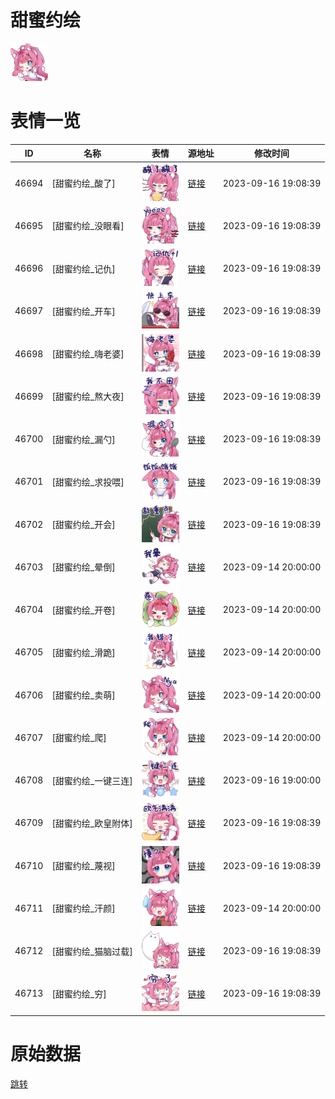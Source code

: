 # 甜蜜约绘

<img src="./cover.png" height="60" alt="cover" />

# 表情一览

|ID|名称|表情|源地址|修改时间|
|----|----|----|----|----|
|46694|[甜蜜约绘_酸了]|<img src="./pic/046694_%5B甜蜜约绘_酸了%5D.png" height="60" alt="酸了"/>|[链接](https://i0.hdslb.com/bfs/emote/ab60dafbcc40ce84e986abbb391ba4da9fb6041c.png)|2023-09-16 19:08:39|
|46695|[甜蜜约绘_没眼看]|<img src="./pic/046695_%5B甜蜜约绘_没眼看%5D.png" height="60" alt="没眼看"/>|[链接](https://i0.hdslb.com/bfs/emote/6de8fbc946b98e9934586d03f37e912267170545.png)|2023-09-16 19:08:39|
|46696|[甜蜜约绘_记仇]|<img src="./pic/046696_%5B甜蜜约绘_记仇%5D.png" height="60" alt="记仇"/>|[链接](https://i0.hdslb.com/bfs/emote/b00f77a253865ea5ceed40577c23e69f3ac75561.png)|2023-09-16 19:08:39|
|46697|[甜蜜约绘_开车]|<img src="./pic/046697_%5B甜蜜约绘_开车%5D.png" height="60" alt="开车"/>|[链接](https://i0.hdslb.com/bfs/emote/484beb8a2285b774ab7e3657e64a0dba177c10fe.png)|2023-09-16 19:08:39|
|46698|[甜蜜约绘_嗨老婆]|<img src="./pic/046698_%5B甜蜜约绘_嗨老婆%5D.png" height="60" alt="嗨老婆"/>|[链接](https://i0.hdslb.com/bfs/emote/574444b7ecb8a5c3340bdf2b06605265939688cf.png)|2023-09-16 19:08:39|
|46699|[甜蜜约绘_熬大夜]|<img src="./pic/046699_%5B甜蜜约绘_熬大夜%5D.png" height="60" alt="熬大夜"/>|[链接](https://i0.hdslb.com/bfs/emote/eb0c72d7afb0e79e02423560deb73d230e3ea3a4.png)|2023-09-16 19:08:39|
|46700|[甜蜜约绘_漏勺]|<img src="./pic/046700_%5B甜蜜约绘_漏勺%5D.png" height="60" alt="漏勺"/>|[链接](https://i0.hdslb.com/bfs/emote/6d127061cd903fb46f285d753e741013bf702f6e.png)|2023-09-16 19:08:39|
|46701|[甜蜜约绘_求投喂]|<img src="./pic/046701_%5B甜蜜约绘_求投喂%5D.png" height="60" alt="求投喂"/>|[链接](https://i0.hdslb.com/bfs/emote/4a5d904cbdd6df77ffcb63812eb4b64138f3a54c.png)|2023-09-16 19:08:39|
|46702|[甜蜜约绘_开会]|<img src="./pic/046702_%5B甜蜜约绘_开会%5D.png" height="60" alt="开会"/>|[链接](https://i0.hdslb.com/bfs/emote/01065b2b84a57c80d402e15c53da2412be4bdf52.png)|2023-09-16 19:08:39|
|46703|[甜蜜约绘_晕倒]|<img src="./pic/046703_%5B甜蜜约绘_晕倒%5D.png" height="60" alt="晕倒"/>|[链接](https://i0.hdslb.com/bfs/emote/e70f81b145437cef32d2541d36e4eccbb31ff7c8.png)|2023-09-14 20:00:00|
|46704|[甜蜜约绘_开卷]|<img src="./pic/046704_%5B甜蜜约绘_开卷%5D.png" height="60" alt="开卷"/>|[链接](https://i0.hdslb.com/bfs/emote/147cf044f7847169a6827e752cb3d00b100367e8.png)|2023-09-14 20:00:00|
|46705|[甜蜜约绘_滑跪]|<img src="./pic/046705_%5B甜蜜约绘_滑跪%5D.png" height="60" alt="滑跪"/>|[链接](https://i0.hdslb.com/bfs/emote/53fc98abb7c2755efae4414fe25f8d7e1ad1e9c8.png)|2023-09-14 20:00:00|
|46706|[甜蜜约绘_卖萌]|<img src="./pic/046706_%5B甜蜜约绘_卖萌%5D.png" height="60" alt="卖萌"/>|[链接](https://i0.hdslb.com/bfs/emote/bd7950f9ea272fe1b7cbd774d75c0a4b1d296c09.png)|2023-09-14 20:00:00|
|46707|[甜蜜约绘_爬]|<img src="./pic/046707_%5B甜蜜约绘_爬%5D.png" height="60" alt="爬"/>|[链接](https://i0.hdslb.com/bfs/emote/e17956d8cb5899ff3b6129d631ee7527daed5479.png)|2023-09-14 20:00:00|
|46708|[甜蜜约绘_一键三连]|<img src="./pic/046708_%5B甜蜜约绘_一键三连%5D.png" height="60" alt="一键三连"/>|[链接](https://i0.hdslb.com/bfs/emote/990a6cb4e895fc0f16ad7713851237fddf943200.png)|2023-09-16 19:00:00|
|46709|[甜蜜约绘_欧皇附体]|<img src="./pic/046709_%5B甜蜜约绘_欧皇附体%5D.png" height="60" alt="欧皇附体"/>|[链接](https://i0.hdslb.com/bfs/emote/8357f27315d8d3cade7da8d36df50caf7ce220bb.png)|2023-09-16 19:08:39|
|46710|[甜蜜约绘_蔑视]|<img src="./pic/046710_%5B甜蜜约绘_蔑视%5D.png" height="60" alt="蔑视"/>|[链接](https://i0.hdslb.com/bfs/emote/27852e05173e2f5c55cb24af5aae7b1ccb1bbfea.png)|2023-09-16 19:08:39|
|46711|[甜蜜约绘_汗颜]|<img src="./pic/046711_%5B甜蜜约绘_汗颜%5D.png" height="60" alt="汗颜"/>|[链接](https://i0.hdslb.com/bfs/emote/0d29d2def6bb002629d04d390fa3592c8131f86a.png)|2023-09-14 20:00:00|
|46712|[甜蜜约绘_猫脑过载]|<img src="./pic/046712_%5B甜蜜约绘_猫脑过载%5D.png" height="60" alt="猫脑过载"/>|[链接](https://i0.hdslb.com/bfs/emote/b843d6383b1b5c29edd3c5f1c864b144e87a5e97.png)|2023-09-16 19:08:39|
|46713|[甜蜜约绘_穷]|<img src="./pic/046713_%5B甜蜜约绘_穷%5D.png" height="60" alt="穷"/>|[链接](https://i0.hdslb.com/bfs/emote/59b338a739e119145bbaf0b6ccb14b9a4f6473f3.png)|2023-09-16 19:08:39|

# 原始数据

[跳转](./raw.json)

